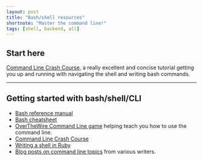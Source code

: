 ```yaml
---
layout: post
title: "Bash/shell resources"
shortnote: "Master the command line!"
tags: [shell, backend, all]
---
```

## Start here
[Command Line Crash Course]([http://cli.learncodethehardway.org/book/), a really excellent and concise tutorial getting you up and running with navigating the shell and writing bash commands.

<hr>

## Getting started with bash/shell/CLI

* [Bash reference manual](http://www.gnu.org/software/bash/manual/bashref.html)
* [Bash cheatsheet](http://cli.learncodethehardway.org/bash_cheat_sheet.pdf)
* [OverTheWire Command Line game](http://overthewire.org/wargames/bandit/) helping teach you how to use the command line.
* [Command Line Crash Course]([http://cli.learncodethehardway.org/book/)
* [Writing a shell in Ruby](http://www.blackbytes.info/2016/07/writing-a-shell-in-ruby/?utm_source=rubyweekly&utm_medium=email)
* [Blog posts on command line topics](https://quickleft.com/blog/tag/command-line/) from various writers.
